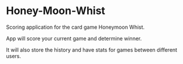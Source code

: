 Honey-Moon-Whist
================

Scoring application for the card game Honeymoon Whist.

App will score your current game and determine winner.

It will also store the history and have stats for games between different users.